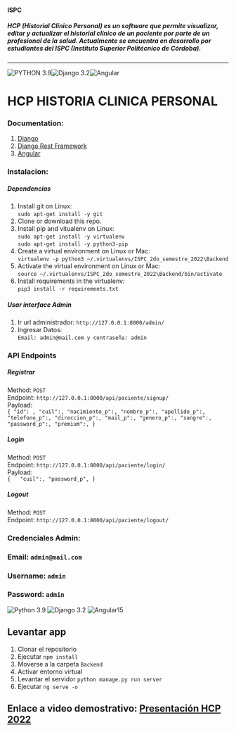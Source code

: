 #### ISPC

##### HCP (Historial Clínico Personal) es un software que permite visualizar, editar y actualizar el historial clínico de un paciente por parte de un profesional de la salud. Actualmente se encuentra en desarrollo por estudiantes del ISPC (Instituto Superior Politécnico de Córdoba).

---

![PYTHON 3.9](https://img.shields.io/badge/Python-3776AB?style=for-the-badge&logo=python&logoColor=white)![Django 3.2](https://img.shields.io/badge/Django-092E20?style=for-the-badge&logo=django&logoColor=white "3.2")![Angular](https://img.shields.io/badge/Angular-DD0031?style=for-the-badge&logo=angular&logoColor=white "Angular")

# HCP HISTORIA CLINICA PERSONAL

### Documentation:

1. [Django](https://docs.djangoproject.com/en/2.0/releases/2.0/)
2. [Django Rest Framework](https://www.django-rest-framework.org/)
3. [Angular](https://angular.io/)

### Instalacion:

##### Dependencias

1. Install git on Linux:  
   `sudo apt-get install -y git`
2. Clone or download this repo.
3. Install pip and vitualenv on Linux:  
   `sudo apt-get install -y virtualenv`  
   `sudo apt-get install -y python3-pip`
4. Create a virtual environment on Linux or Mac:  
   `virtualenv -p python3 ~/.virtualenvs/ISPC_2do_semestre_2022\Backend`
5. Activate the virtual environment on Linux or Mac:  
   `source ~/.virtualenvs/ISPC_2do_semestre_2022\Backend/bin/activate`
6. Install requirements in the virtualenv:  
   `pip3 install -r requirements.txt`

##### Usar interface Admin

1. Ir url administrador:
   `http://127.0.0.1:8000/admin/`
2. Ingresar Datos:  
   `Email: admin@mail.com y contraseña: admin`

### API Endpoints

##### Registrar

Method: `POST`  
Endpoint: `http://127.0.0.1:8000/api/paciente/signup/`  
Payload:  
`{
        "id": ,
        "cuil":,
        "nacimiento_p":,
        "nombre_p":,
        "apellido_p":,
        "telefono_p":,
        "direccion_p":,
        "mail_p":,
        "genero_p":,
        "sangre":,
        "password_p":,
        "premium":,
    }`

##### Login

Method: `POST`  
Endpoint: `http://127.0.0.1:8000/api/paciente/login/`  
Payload:  
`{  
     "cuil":,
    "password_p",
}`

##### Logout

Method: `POST`  
Endpoint: `http://127.0.0.1:8000/api/paciente/logout/`

### Credenciales Admin:

### Email: `admin@mail.com`

### Username: `admin`

### Password: `admin`

![Python 3.9](https://img.shields.io/badge/python-3.9-yellow.svg)
![Django 3.2](https://img.shields.io/badge/Django-3.2-green.svg)
![Angular15](https://img.shields.io/badge/Angular-15-red.svg)

## Levantar app

1. Clonar el repositorio
2. Ejecutar `npm install`
3. Moverse a la carpeta `Backend`
4. Activar entorno virtual
5. Levantar el servidor `python manage.py run server`
6. Ejecutar `ng serve -o`

## Enlace a video demostrativo: [Presentación HCP 2022](https://drive.google.com/file/d/1KvrFoNjE0MVt02G9bCPLLZbdTEmon91Y/view)
